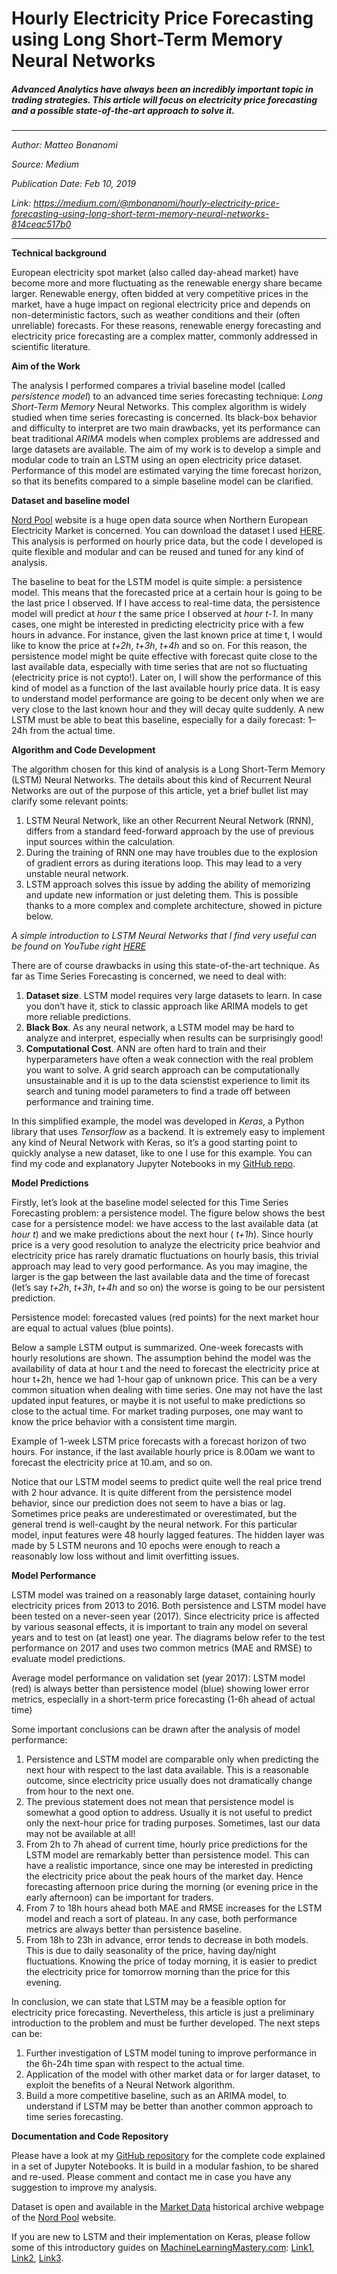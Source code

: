 Hourly Electricity Price Forecasting using Long Short-Term Memory Neural Networks
===============================================

##### *Advanced Analytics have always been an incredibly important topic in trading strategies. This article will focus on electricity price forecasting and a possible state-of-the-art approach to solve it.*

---

_Author: Matteo Bonanomi_

_Source: Medium_  

_Publication Date: Feb 10, 2019_

_Link: https://medium.com/@mbonanomi/hourly-electricity-price-forecasting-using-long-short-term-memory-neural-networks-814ceac517b0_

---


**Technical background**

European electricity spot market (also called day-ahead market) have become more and more fluctuating as the renewable energy share became larger. Renewable energy, often bidded at very competitive prices in the market, have a huge impact on regional electricity price and depends on non-deterministic factors, such as weather conditions and their (often unreliable) forecasts. For these reasons, renewable energy forecasting and electricity price forecasting are a complex matter, commonly addressed in scientific literature.

**Aim of the Work**

The analysis I performed compares a trivial baseline model (called _persistence model_) to an advanced time series forecasting technique: _Long Short-Term Memory_ Neural Networks. This complex algorithm is widely studied when time series forecasting is concerned. Its black-box behavior and difficulty to interpret are two main drawbacks, yet its performance can beat traditional _ARIMA_ models when complex problems are addressed and large datasets are available. The aim of my work is to develop a simple and modular code to train an LSTM using an open electricity price dataset. Performance of this model are estimated varying the time forecast horizon, so that its benefits compared to a simple baseline model can be clarified.

**Dataset and baseline model**

[Nord Pool](https://www.nordpoolgroup.com/) website is a huge open data source when Northern European Electricity Market is concerned. You can download the dataset I used [HERE](https://www.nordpoolgroup.com/historical-market-data/). This analysis is performed on hourly price data, but the code I developed is quite flexible and modular and can be reused and tuned for any kind of analysis.

The baseline to beat for the LSTM model is quite simple: a persistence model. This means that the forecasted price at a certain hour is going to be the last price I observed. If I have access to real-time data, the persistence model will predict at _hour t_ the same price I observed at _hour t-1_. In many cases, one might be interested in predicting electricity price with a few hours in advance. For instance, given the last known price at time t, I would like to know the price at _t+2h_, _t+3h_, _t+4h_ and so on. For this reason, the persistence model might be quite effective with forecast quite close to the last available data, especially with time series that are not so fluctuating (electricity price is not cypto!). Later on, I will show the performance of this kind of model as a function of the last available hourly price data. It is easy to understand model performance are going to be decent only when we are very close to the last known hour and they will decay quite suddenly. A new LSTM must be able to beat this baseline, especially for a daily forecast: 1–24h from the actual time.

**Algorithm and Code Development**

The algorithm chosen for this kind of analysis is a Long Short-Term Memory (LSTM) Neural Networks. The details about this kind of Recurrent Neural Networks are out of the purpose of this article, yet a brief bullet list may clarify some relevant points:

1.  LSTM Neural Network, like an other Recurrent Neural Network (RNN), differs from a standard feed-forward approach by the use of previous input sources within the calculation.
2.  During the training of RNN one may have troubles due to the explosion of gradient errors as during iterations loop. This may lead to a very unstable neural network.
3.  LSTM approach solves this issue by adding the ability of memorizing and update new information or just deleting them. This is possible thanks to a more complex and complete architecture, showed in picture below.

_A simple introduction to LSTM Neural Networks that I find very useful can be found on YouTube right [HERE](https://www.youtube.com/watch?v=WCUNPb-5EYI)_

There are of course drawbacks in using this state-of-the-art technique. As far as Time Series Forecasting is concerned, we need to deal with:

1.  **Dataset size**. LSTM model requires very large datasets to learn. In case you don’t have it, stick to classic approach like ARIMA models to get more reliable predictions.
2.  **Black Box**. As any neural network, a LSTM model may be hard to analyze and interpret, especially when results can be surprisingly good!
3.  **Computational Cost**. ANN are often hard to train and their hyperparameters have often a weak connection with the real problem you want to solve. A grid search approach can be computationally unsustainable and it is up to the data scienstist experience to limit its search and tuning model parameters to find a trade off between performance and training time.

In this simplified example, the model was developed in _Keras_, a Python library that uses _Tensorflow_ as a backend. It is extremely easy to implement any kind of Neural Network with Keras, so it’s a good starting point to quickly analyse a new dataset, like to one I use for this example. You can find my code and explanatory Jupyter Notebooks in my [GitHub repo](https://github.com/matteobonanomi/dsnd-capstone).

**Model Predictions**

Firstly, let’s look at the baseline model selected for this Time Series Forecasting problem: a persistence model. The figure below shows the best case for a persistence model: we have access to the last available data (at _hour t_) and we make predictions about the next hour ( _t+1h_). Since hourly price is a very good resolution to analyze the electricity price beahvior and electricity price has rarely dramatic fluctuations on hourly basis, this trivial approach may lead to very good performance. As you may imagine, the larger is the gap between the last available data and the time of forecast (let’s say _t+2h_, _t+3h_, _t+4h_ and so on) the worse is going to be our persistent prediction.

Persistence model: forecasted values (red points) for the next market hour are equal to actual values (blue points).

Below a sample LSTM output is summarized. One-week forecasts with hourly resolutions are shown. The assumption behind the model was the availability of data at hour t and the need to forecast the electricity price at hour t+2h, hence we had 1-hour gap of unknown price. This can be a very common situation when dealing with time series. One may not have the last updated input features, or maybe it is not useful to make predictions so close to the actual time. For market trading purposes, one may want to know the price behavior with a consistent time margin.

Example of 1-week LSTM price forecasts with a forecast horizon of two hours. For instance, if the last available hourly price is 8.00am we want to forecast the electricity price at 10.am, and so on.

Notice that our LSTM model seems to predict quite well the real price trend with 2 hour advance. It is quite different from the persistence model behavior, since our prediction does not seem to have a bias or lag. Sometimes price peaks are underestimated or overestimated, but the general trend is well-caught by the neural network. For this particular model, input features were 48 hourly lagged features. The hidden layer was made by 5 LSTM neurons and 10 epochs were enough to reach a reasonably low loss without and limit overfitting issues.

**Model Performance**

LSTM model was trained on a reasonably large dataset, containing hourly electricity prices from 2013 to 2016. Both persistence and LSTM model have been tested on a never-seen year (2017). Since electricity price is affected by various seasonal effects, it is important to train any model on several years and to test on (at least) one year. The diagrams below refer to the test performance on 2017 and uses two common metrics (MAE and RMSE) to evaluate model predictions.

Average model performance on validation set (year 2017): LSTM model (red) is always better than persistence model (blue) showing lower error metrics, especially in a short-term price forecasting (1-6h ahead of actual time)

Some important conclusions can be drawn after the analysis of model performance:

1.  Persistence and LSTM model are comparable only when predicting the next hour with respect to the last data available. This is a reasonable outcome, since electricity price usually does not dramatically change from hour to the next one.
2.  The previous statement does not mean that persistence model is somewhat a good option to address. Usually it is not useful to predict only the next-hour price for trading purposes. Sometimes, last our data may not be available at all!
3.  From 2h to 7h ahead of current time, hourly price predictions for the LSTM model are remarkably better than persistence model. This can have a realistic importance, since one may be interested in predicting the electricity price about the peak hours of the market day. Hence forecasting afternoon price during the morning (or evening price in the early afternoon) can be important for traders.
4.  From 7 to 18h hours ahead both MAE and RMSE increases for the LSTM model and reach a sort of plateau. In any case, both performance metrics are always better than persistence baseline.
5.  From 18h to 23h in advance, error tends to decrease in both models. This is due to daily seasonality of the price, having day/night fluctuations. Knowing the price of today morning, it is easier to predict the electricity price for tomorrow morning than the price for this evening.

In conclusion, we can state that LSTM may be a feasible option for electricity price forecasting. Nevertheless, this article is just a preliminary introduction to the problem and must be further developed. The next steps can be:

1.  Further investigation of LSTM model tuning to improve performance in the 6h-24h time span with respect to the actual time.
2.  Application of the model with other market data or for larger dataset, to exploit the benefits of a Neural Network algorithm.
3.  Build a more competitive baseline, such as an ARIMA model, to understand if LSTM may be better than another common approach to time series forecasting.

**Documentation and Code Repository**

Please have a look at my [GitHub repository](https://github.com/matteobonanomi/dsnd-capstone) for the complete code explained in a set of Jupyter Notebooks. It is build in a modular fashion, to be shared and re-used. Please comment and contact me in case you have any suggestion to improve my analysis.

Dataset is open and available in the [Market Data](https://www.nordpoolgroup.com/historical-market-data/) historical archive webpage of the [Nord Pool](https://www.nordpoolgroup.com/) website.

If you are new to LSTM and their implementation on Keras, please follow some of this introductory guides on [MachineLearningMastery.com](https://machinelearningmastery.com): [Link1](https://machinelearningmastery.com/time-series-prediction-lstm-recurrent-neural-networks-python-keras/), [Link2](https://machinelearningmastery.com/time-series-forecasting-long-short-term-memory-network-python/), [Link3](https://machinelearningmastery.com/multi-step-time-series-forecasting-long-short-term-memory-networks-python/).